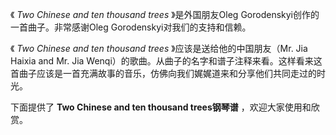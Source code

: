 

《 _Two Chinese and ten thousand trees_ 》是外国朋友Oleg Gorodenskyi创作的一首曲子。非常感谢Oleg
Gorodenskyi对我们的支持和信赖。

  

《 _Two Chinese and ten thousand trees_ 》应该是送给他的中国朋友（Mr. Jia Haixia and Mr. Jia
Wenqi）的歌曲。从曲子的名字和谱子注释来看。这样看来这首曲子应该是一首充满故事的音乐，仿佛向我们娓娓道来和分享他们共同走过的时光。

  

下面提供了 **Two Chinese and ten thousand trees钢琴谱** ，欢迎大家使用和欣赏。

